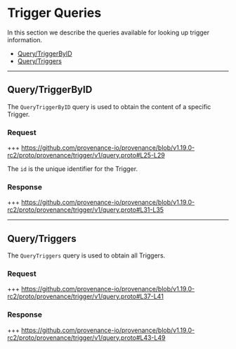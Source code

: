 <!--
order: 4
-->

# Trigger Queries

In this section we describe the queries available for looking up trigger information.

<!-- TOC 2 -->
  - [Query/TriggerByID](#querytriggerbyid)
  - [Query/Triggers](#querytriggers)


---
## Query/TriggerByID

The `QueryTriggerByID` query is used to obtain the content of a specific Trigger.

### Request

+++ https://github.com/provenance-io/provenance/blob/v1.19.0-rc2/proto/provenance/trigger/v1/query.proto#L25-L29

The `id` is the unique identifier for the Trigger.

### Response

+++ https://github.com/provenance-io/provenance/blob/v1.19.0-rc2/proto/provenance/trigger/v1/query.proto#L31-L35


---
## Query/Triggers

The `QueryTriggers` query is used to obtain all Triggers.

### Request

+++ https://github.com/provenance-io/provenance/blob/v1.19.0-rc2/proto/provenance/trigger/v1/query.proto#L37-L41

### Response

+++ https://github.com/provenance-io/provenance/blob/v1.19.0-rc2/proto/provenance/trigger/v1/query.proto#L43-L49
